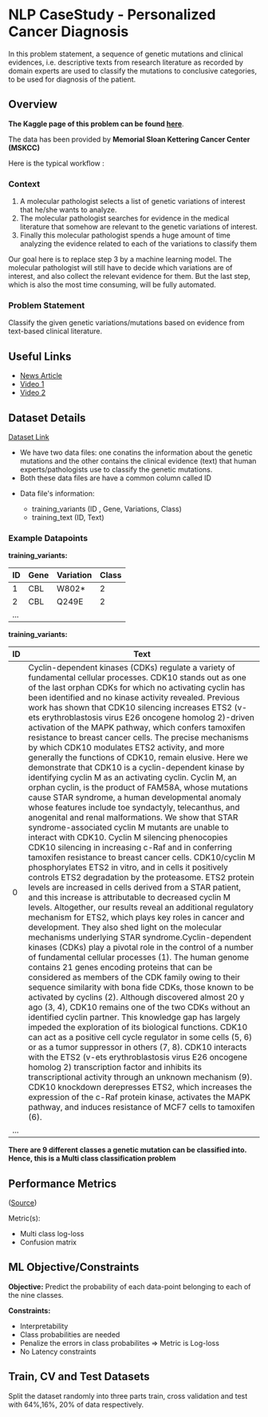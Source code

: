 # NLP CaseStudy - Personalized Cancer Diagnosis
In this problem statement, a sequence of genetic mutations and clinical evidences, i.e. descriptive texts from research literature as recorded by domain experts are used to classify the mutations to conclusive categories, to be used for diagnosis of the patient. 

## Overview

**The Kaggle page of this problem can be found [here](https://www.kaggle.com/c/msk-redefining-cancer-treatment/)**. 

The data has been provided by **Memorial Sloan Kettering Cancer Center (MSKCC)**

Here is the typical workflow :

### Context

1. A molecular pathologist selects a list of genetic variations of interest that he/she wants to analyze.
2. The molecular pathologist searches for evidence in the medical literature that somehow are relevant to the genetic variations of interest.
3. Finally this molecular pathologist spends a huge amount of time analyzing the evidence related to each of the variations to classify them


Our goal here is to replace step 3 by a machine learning model. The molecular pathologist will still have to decide which variations are of interest, and also collect the relevant evidence for them. But the last step, which is also the most time consuming, will be fully automated.

### Problem Statement

Classify the given genetic variations/mutations based on evidence from text-based clinical literature.

## Useful Links

* [News Article](https://www.forbes.com/sites/matthewherper/2017/06/03/a-new-cancer-drug-helped-almost-everyone-who-took-it-almost-heres-what-it-teaches-us/#2a44ee2f6b25)
* [Video 1](https://www.youtube.com/watch?v=UwbuW7oK8rk)
* [Video 2](https://www.youtube.com/watch?v=qxXRKVompI8)

## Dataset Details

[Dataset Link](https://www.kaggle.com/c/msk-redefining-cancer-treatment/data)

- We have two data files: one conatins the information about the genetic mutations and the other contains the clinical evidence (text) that  human experts/pathologists use to classify the genetic mutations. 
- Both these data files are have a common column called ID
- <p> 
    Data file's information:
    <ul> 
        <li>
        training_variants (ID , Gene, Variations, Class)
        </li>
        <li>
        training_text (ID, Text)
        </li>
    </ul>
 </p>

### Example Datapoints

**training_variants:**

ID  | Gene | Variation | Class
--- | --- | --- | ---
1 | CBL | W802* | 2
2 | CBL | Q249E | 2
... | | |

**training_variants:**

ID  | Text
--- | --- 
0 | Cyclin-dependent kinases (CDKs) regulate a variety of fundamental cellular processes. CDK10 stands out as one of the last orphan CDKs for which no activating cyclin has been identified and no kinase activity revealed. Previous work has shown that CDK10 silencing increases ETS2 (v-ets erythroblastosis virus E26 oncogene homolog 2)-driven activation of the MAPK pathway, which confers tamoxifen resistance to breast cancer cells. The precise mechanisms by which CDK10 modulates ETS2 activity, and more generally the functions of CDK10, remain elusive. Here we demonstrate that CDK10 is a cyclin-dependent kinase by identifying cyclin M as an activating cyclin. Cyclin M, an orphan cyclin, is the product of FAM58A, whose mutations cause STAR syndrome, a human developmental anomaly whose features include toe syndactyly, telecanthus, and anogenital and renal malformations. We show that STAR syndrome-associated cyclin M mutants are unable to interact with CDK10. Cyclin M silencing phenocopies CDK10 silencing in increasing c-Raf and in conferring tamoxifen resistance to breast cancer cells. CDK10/cyclin M phosphorylates ETS2 in vitro, and in cells it positively controls ETS2 degradation by the proteasome. ETS2 protein levels are increased in cells derived from a STAR patient, and this increase is attributable to decreased cyclin M levels. Altogether, our results reveal an additional regulatory mechanism for ETS2, which plays key roles in cancer and development. They also shed light on the molecular mechanisms underlying STAR syndrome.Cyclin-dependent kinases (CDKs) play a pivotal role in the control of a number of fundamental cellular processes (1). The human genome contains 21 genes encoding proteins that can be considered as members of the CDK family owing to their sequence similarity with bona fide CDKs, those known to be activated by cyclins (2). Although discovered almost 20 y ago (3, 4), CDK10 remains one of the two CDKs without an identified cyclin partner. This knowledge gap has largely impeded the exploration of its biological functions. CDK10 can act as a positive cell cycle regulator in some cells (5, 6) or as a tumor suppressor in others (7, 8). CDK10 interacts with the ETS2 (v-ets erythroblastosis virus E26 oncogene homolog 2) transcription factor and inhibits its transcriptional activity through an unknown mechanism (9). CDK10 knockdown derepresses ETS2, which increases the expression of the c-Raf protein kinase, activates the MAPK pathway, and induces resistance of MCF7 cells to tamoxifen (6).
... |


**There are 9 different classes a genetic mutation can be classified into. Hence, this is a Multi class classification problem**

## Performance Metrics

([Source](https://www.kaggle.com/c/msk-redefining-cancer-treatment#evaluation))

Metric(s): 
* Multi class log-loss 
* Confusion matrix 

## ML Objective/Constraints

**Objective:** Predict the probability of each data-point belonging to each of the nine classes.

**Constraints:**

* Interpretability
* Class probabilities are needed
* Penalize the errors in class probabilites => Metric is Log-loss
* No Latency constraints

## Train, CV and Test Datasets

Split the dataset randomly into three parts train, cross validation and test with 64%,16%, 20% of data respectively.

